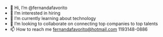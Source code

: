 - 👋 Hi, I’m @fernandafavorito
- 👀 I’m interested in hiring
- 🌱 I’m currently learning about technology
- 💞️ I’m looking to collaborate on connecting top companies to top talents
- 📫 How to reach me fernandafavorito@hotmail.com
1193148-0886

<!---
fernandafavorito/fernandafavorito is a ✨ special ✨ repository because its `README.md` (this file) appears on your GitHub profile.
You can click the Preview link to take a look at your changes.
--->
